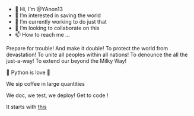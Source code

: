 - 👋 Hi, I’m @YAnon13
- 👀 I’m interested in saving the world
- 🌱 I’m currently working to do just that
- 💞️ I’m looking to collaborate on this
- 📫 How to reach me ...

Prepare for trouble! 
And make it double!
To protect the world from  devastation!
To unite all peoples within all nations!
To denounce the all the just-a-way!
To extend our beyond the Milky Way!

🚀 Python is love 🚀

We sip coffee in large quantities

We doc, we test, we deploy!
Get to code !

It starts with [this]()
